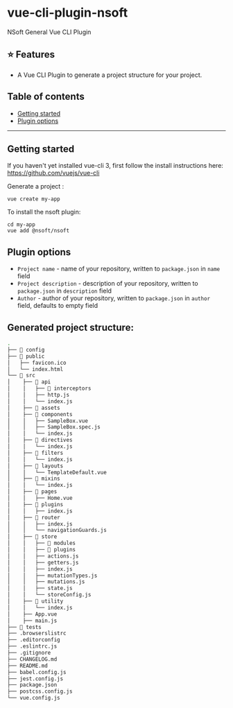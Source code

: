 # vue-cli-plugin-nsoft
NSoft General Vue CLI Plugin

## :star: Features

- A Vue CLI Plugin to generate a project structure for your project.

## Table of contents

- [Getting started](#getting-started)
- [Plugin options](#plugin-options)

---

## Getting started

If you haven't yet installed vue-cli 3, first follow the install instructions here: https://github.com/vuejs/vue-cli

Generate a project :

```
vue create my-app
```

To install the nsoft plugin:

```
cd my-app
vue add @nsoft/nsoft
```

## Plugin options

* `Project name` - name of your repository, written to `package.json` in `name` field
* `Project description` - description of your repository, written to `package.json` in `description` field
* `Author` - author of your repository, written to `package.json` in `author` field, defaults to empty field

## Generated project structure:

``` bash
.
├── 📂 config
├── 📂 public
│   ├── favicon.ico
│   └── index.html
└── 📂 src
│    ├── 📂 api
│    │   ├── 📂 interceptors
│    │   ├── http.js
│    │   └── index.js
│    ├── 📂 assets
│    ├── 📂 components
│    │   ├── SampleBox.vue
│    │   ├── SampleBox.spec.js
│    │   └── index.js
│    ├── 📂 directives
│    │   └── index.js
│    ├── 📂 filters
│    │   └── index.js
│    ├── 📂 layouts
│    │   └── TemplateDefault.vue
│    ├── 📂 mixins
│    │   └── index.js
│    ├── 📂 pages
│    │   ├── Home.vue
│    ├── 📂 plugins
│    │   ├── index.js
│    ├── 📂 router
│    │   ├── index.js
│    │   └── navigationGuards.js
│    ├── 📂 store
│    │   ├── 📂 modules
│    │   ├── 📂 plugins
│    │   ├── actions.js
│    │   ├── getters.js
│    │   ├── index.js
│    │   ├── mutationTypes.js
│    │   ├── mutations.js
│    │   ├── state.js
│    │   └── storeConfig.js
│    ├── 📂 utility
│    │   └── index.js
│    ├── App.vue
│    ├── main.js
├── 📂 tests
├── .browserslistrc
├── .editorconfig
├── .eslintrc.js
├── .gitignore
├── CHANGELOG.md
├── README.md
├── babel.config.js
├── jest.config.js
├── package.json
├── postcss.config.js
└── vue.config.js

```